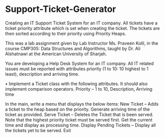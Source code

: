 # Support-Ticket-Generator
Creating an IT Support Ticket System for an IT company. All tickets have a ticket priority attribute which is set when creating the ticket. The tickets are then sorted according to their priority using Priority Heaps.

This was a lab assignment given by Lab Instructor Ms. Praveen Kolli, in the course CMP305: Data Structures and Algorithms, taught by Dr. Ali Alshatnawi at the American University of Sharjah.

You are developing a Help Desk System for an IT company. All IT related issues must be reported with attributes priority (1 to 10:  10 highest to 1 least), description and arriving time. 

•	Implement a Ticket class with the following attributes. It should also implement comparison operators.
    Priority – 1 to 10, Description, Arriving time

In the main, write a menu that displays the below items:
New Ticket – Adds a ticket to the heap based on the priority. Generate arriving time of the ticket as provided.
Serve Ticket – Deletes the Ticket that is been served. Note that the highest priority ticket must be served first. Get the current time and display as processing time. 
Display Pending Tickets – Display all the tickets yet to be served. 
Exit
